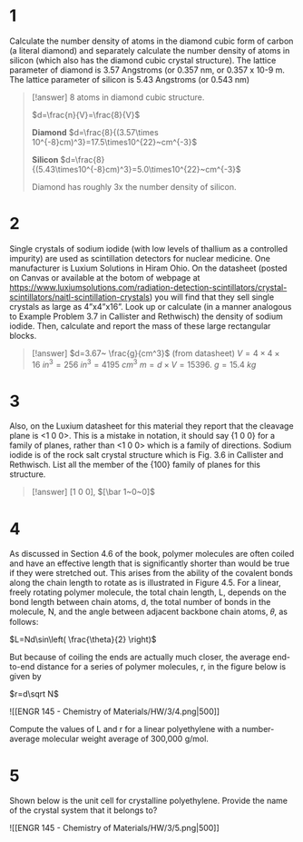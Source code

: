 # 1

Calculate the number density of atoms in the diamond cubic form of carbon (a literal diamond) and separately calculate the number density of atoms in silicon (which also has the diamond cubic crystal structure). The lattice parameter of diamond is 3.57 Angstroms (or 0.357 nm, or 0.357 x 10-9 m. The lattice parameter of silicon is 5.43 Angstroms (or 0.543 nm)

> [!answer]
> 8 atoms in diamond cubic structure.
> 
> $d=\frac{n}{V}=\frac{8}{V}$
> 
> **Diamond**
> $d=\frac{8}{(3.57\times 10^{-8}cm)^3}=17.5\times10^{22}~cm^{-3}$
> 
> **Silicon**
> $d=\frac{8}{(5.43\times10^{-8}cm)^3}=5.0\times10^{22}~cm^{-3}$
> 
> Diamond has roughly 3x the number density of silicon.

# 2

Single crystals of sodium iodide (with low levels of thallium as a controlled impurity) are used as scintillation detectors for nuclear medicine. One manufacturer is Luxium Solutions in Hiram Ohio. On the datasheet (posted on Canvas or available at the botom of webpage at https://www.luxiumsolutions.com/radiation-detection-scintillators/crystal-scintillators/naitl-scintillation-crystals) you will find that they sell single crystals as large as 4”x4”x16”. Look up or calculate (in a manner analogous to Example Problem 3.7 in Callister and Rethwisch) the density of sodium iodide. Then, calculate and report the mass of these large rectangular blocks.

> [!answer]
> $d=3.67~ \frac{g}{cm^3}$ (from datasheet)
> $V=4\times 4\times 16~ in^3=256~ in^3=4195~ cm^3$
> $m=d\times V=15396. ~g=15.4~kg$

# 3

Also, on the Luxium datasheet for this material they report that the cleavage plane is <1 0 0>. This is a mistake in notation, it should say {1 0 0} for a family of planes, rather than <1 0 0> which is a family of directions. Sodium iodide is of the rock salt crystal structure which is Fig. 3.6 in Callister and Rethwisch. List all the member of the {100} family of planes for this structure.

> [!answer]
> $[1~0~0]$, $[\bar 1~0~0]$

# 4

As discussed in Section 4.6 of the book, polymer molecules are often coiled and have an effective length that is significantly shorter than would be true if they were stretched out. This arises from the ability of the covalent bonds along the chain length to rotate as is illustrated in Figure 4.5. For a linear, freely rotating polymer molecule, the total chain length, L, depends on the bond length between chain atoms, d, the total number of bonds in the molecule, N, and the angle between adjacent backbone chain atoms, 𝜃, as follows:

$L=Nd\sin\left( \frac{\theta}{2} \right)$

But because of coiling the ends are actually much closer, the average end-to-end distance for a series of polymer molecules, r, in the figure below is given by

$r=d\sqrt N$

![[ENGR 145 - Chemistry of Materials/HW/3/4.png|500]]

Compute the values of L and r for a linear polyethylene with a number-average molecular weight average of 300,000 g/mol.

# 5

Shown below is the unit cell for crystalline polyethylene. Provide the name of the crystal system that it belongs to?

![[ENGR 145 - Chemistry of Materials/HW/3/5.png|500]]